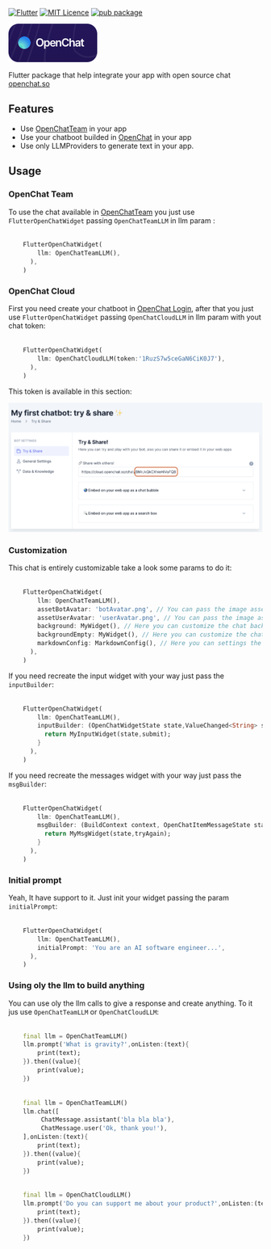 [![Flutter](https://img.shields.io/badge/Made%20with-Flutter-blue.svg)](https://flutter.dev/)
[![MIT Licence](https://badges.frapsoft.com/os/mit/mit.svg?v=103)](https://opensource.org/licenses/mit-license.php)
[![pub package](https://img.shields.io/pub/v/flutter_openchat.svg)](https://pub.dev/packages/flutter_openchat)

![](https://raw.githubusercontent.com/RafaelBarbosatec/flutter_openchat/main/img/openchat.png)

Flutter package that help integrate your app with open source chat [openchat.so](https://openchat.so)

## Features

* Use [OpenChatTeam](https://openchat.team) in your app
* Use your chatboot builded in [OpenChat](https://openchat.so/) in your app
* Use only LLMProviders to generate text in your app.

## Usage

### OpenChat Team

To use the chat available in [OpenChatTeam](https://openchat.team/) you just use `FlutterOpenChatWidget` passing `OpenChatTeamLLM` in llm param :

```dart

    FlutterOpenChatWidget(
        llm: OpenChatTeamLLM(),
      ),
    )

```


### OpenChat Cloud

First you need create your chatboot in [OpenChat Login](https://cloud.openchat.so/login), after that you just use `FlutterOpenChatWidget` passing `OpenChatCloudLLM` in llm param with yout chat token:

```dart

    FlutterOpenChatWidget(
        llm: OpenChatCloudLLM(token:'1RuzS7w5ceGaN6CiK0J7'),
      ),
    )

```

This token is available in this section:

![](https://raw.githubusercontent.com/RafaelBarbosatec/flutter_openchat/main/img/openchat_painel.png)


### Customization

This chat is entirely customizable take a look some params to do it:

```dart

    FlutterOpenChatWidget(
        llm: OpenChatTeamLLM(),
        assetBotAvatar: 'botAvatar.png', // You can pass the image asset to bot. It accept url image too.
        assetUserAvatar: 'userAvatar.png', // You can pass the image asset to user. It accept url image too.
        background: MyWidget(), // Here you can customize the chat background
        backgroundEmpty: MyWidget(), // Here you can customize the chat background when there is not messages.
        markdownConfig: MarkdownConfig(), // Here you can settings the markdown style od the bot saying.
      ),
    )

```

If you need recreate the input widget with your way just pass the `inputBuilder`:

```dart

    FlutterOpenChatWidget(
        llm: OpenChatTeamLLM(),
        inputBuilder: (OpenChatWidgetState state,ValueChanged<String> submit) {
          return MyInputWidget(state,submit);
        }
      ),
    )

```


If you need recreate the messages widget with your way just pass the `msgBuilder`:

```dart

    FlutterOpenChatWidget(
        llm: OpenChatTeamLLM(),
        msgBuilder: (BuildContext context, OpenChatItemMessageState state, VoidCallback tryAgain) {
          return MyMsgWidget(state,tryAgain);
        }
      ),
    )

```

### Initial prompt

Yeah, It have support to it. Just init your widget passing the param `initialPrompt`:

```dart

    FlutterOpenChatWidget(
        llm: OpenChatTeamLLM(),
        initialPrompt: 'You are an AI software engineer...',
      ),
    )

```


### Using oly the llm to build anything

You can use oly the llm calls to give a response and create anything. To it jus use `OpenChatTeamLLM` or `OpenChatCloudLLM`:

```dart

    final llm = OpenChatTeamLLM()
    llm.prompt('What is gravity?',onListen:(text){
        print(text);
    }).then((value){
        print(value);
    })

```

```dart

    final llm = OpenChatTeamLLM()
    llm.chat([
         ChatMessage.assistant('bla bla bla'),
         ChatMessage.user('Ok, thank you!'),
    ],onListen:(text){
        print(text);
    }).then((value){
        print(value);
    })

```


```dart

    final llm = OpenChatCloudLLM()
    llm.prompt('Do you can support me about your product?',onListen:(text){
        print(text);
    }).then((value){
        print(value);
    })

```